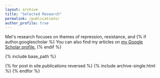 ```yaml
---
layout: archive
title: "Selected Research"
permalink: /publications/
author_profile: true
---
```

Mel's research focuses on themes of repression, resistance, and 
{% if author.googlescholar %}
  You can also find my articles on <u><a href="{{author.googlescholar}}">my Google Scholar profile</a>.</u>
{% endif %}

{% include base_path %}

{% for post in site.publications reversed %}
  {% include archive-single.html %}
{% endfor %}
